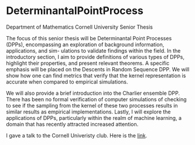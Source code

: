 # DeterminantalPointProcess
Department of Mathematics Cornell University Senior Thesis

The focus of this senior thesis will be Determinantal Point Processes (DPPs), encompassing an exploration of background information, applications, and sim- ulations to validate findings within the field. In the introductory section, I aim to provide definitions of various types of DPPs, highlight their properties, and present relevant theorems. A specific emphasis will be placed on the Descents in Random Sequence DPP. We will show how one can find metrics that verify that the kernel representation is accurate when compared to empirical simulations.

We will also provide a brief introduction into the Charlier ensemble DPP. There has been no formal verification of computer simulations of checking to see if the sampling from the kernel of these two processes results in similar results as empirical implementations. Lastly, I will explore the applications of DPPs, particularly within the realm of machine learning, a domain that has recently attracted increased attention.

I gave a talk to the Cornell Univeristy club. Here is the [link](https://youtu.be/0TPuFlwCa44?si=x3BV1loI-jSQJOEe). 
